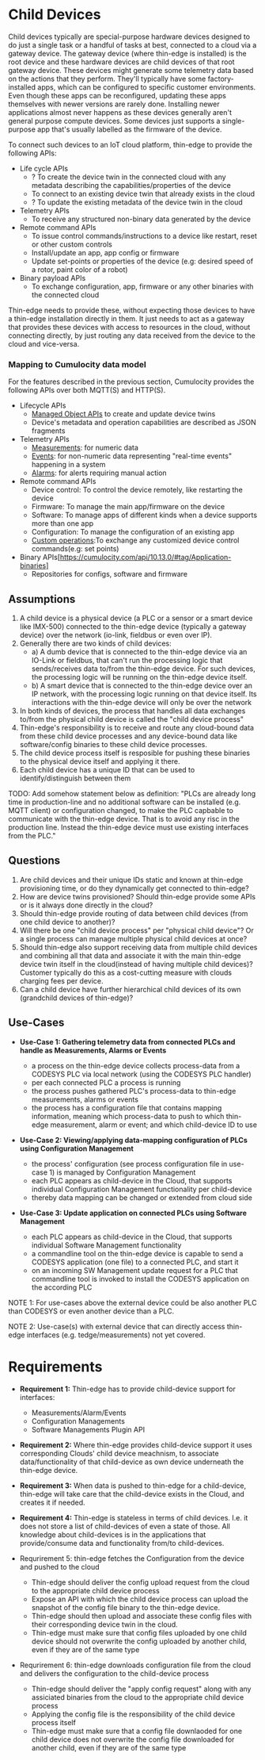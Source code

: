 # Child Devices

Child devices typically are special-purpose hardware devices designed to do just a single task or a handful of tasks at best, connected to a cloud via a gateway device.
The gateway device (where thin-edge is installed) is the root device and these hardware devices are child devices of that root gateway device.
These devices might generate some telemetry data based on the actions that they perform.
They'll typically have some factory-installed apps, which can be configured to specific customer environments.
Even though these apps can be reconfigured, updating these apps themselves with newer versions are rarely done.
Installing newer applications almost never happens as these devices generally aren't general purpose compute devices.
Some devices just supports a single-purpose app that's usually labelled as the firmware of the device.

To connect such devices to an IoT cloud platform, thin-edge to provide the following APIs:

* Life cycle APIs
  - ? To create the device twin in the connected cloud with any metadata describing the capabilities/properties of the device
  - To connect to an existing device twin that already exists in the cloud
  - ? To update the existing metadata of the device twin in the cloud
* Telemetry APIs
  - To receive any structured non-binary data generated by the device
* Remote command APIs
  - To issue control commands/instructions to a device like restart, reset or other custom controls
  - Install/update an app, app config or firmware
  - Update set-points or properties of the device (e.g: desired speed of a rotor, paint color of a robot)
* Binary payload APIs
  - To exchange configuration, app, firmware or any other binaries with the connected cloud

Thin-edge needs to provide these, without expecting those devices to have a thin-edge installation directly in them.
It just needs to act as a gateway that provides these devices with access to resources in the cloud, without connecting directly,
by just routing any data received from the device to the cloud and vice-versa.

### Mapping to Cumulocity data model

For the features described in the previous section, Cumulocity provides the following APIs over both MQTT(S) and HTTP(S).

* Lifecycle APIs
  - [Managed Object APIs](https://cumulocity.com/api/10.13.0/#tag/Managed-objects) to create and update device twins
  - Device's metadata and operation capabilities are described as JSON fragments
* Telemetry APIs
  - [Measurements](https://cumulocity.com/api/10.13.0/#tag/Measurements): for numeric data
  - [Events](https://cumulocity.com/api/10.13.0/#tag/Events): for non-numeric data representing "real-time events" happening in a system
  - [Alarms](https://cumulocity.com/api/10.13.0/#tag/Alarms): for alerts requiring manual action
* Remote command APIs
  - Device control: To control the device remotely, like restarting the device
  - Firmware: To manage the main app/firmware on the device
  - Software: To manage apps of different kinds when a device supports more than one app
  - Configuration: To manage the configuration of an existing app
  - [Custom operations](https://cumulocity.com/api/10.13.0/#tag/Operations):To exchange any customized device control commands(e.g: set points)
* Binary APIs[https://cumulocity.com/api/10.13.0/#tag/Application-binaries]
  - Repositories for configs, software and firmware

## Assumptions

1) A child device is a physical device (a PLC or a sensor or a smart device like IMX-500) connected to the thin-edge device (typically a gateway device) over the network (io-link, fieldbus or even over IP).
2) Generally there are two kinds of child devices:
   - a) A dumb device that is connected to the thin-edge device via an IO-Link or fieldbus, that can't run the processing logic that sends/receives data to/from the thin-edge device. For such devices, the processing logic will be running on the thin-edge device itself.
   - b) A smart device that is connected to the thin-edge device over an IP network, with the processing logic running on that device itself. Its interactions with the thin-edge device will only be over the network
3) In both kinds of devices, the process that handles all data exchanges to/from the physical child device is called the "child device process"
4) Thin-edge's responsibility is to receive and route any cloud-bound data from these child device processes and any device-bound data like software/config binaries to these child device processes.
5) The child device process itself is resposible for pushing these binaries to the physical device itself and applying it there.
6) Each child device has a unique ID that can be used to identify/distinguish between them

TODO: Add somehow statement below as definition: 
"PLCs are already long time in production-line and no additional software can be installed (e.g. MQTT client) or configuration changed, to make the PLC capbable to communicate with the thin-edge device. That is to avoid any risc in the production line. Instead the thin-edge device must use existing interfaces from the PLC."

## Questions

1) Are child devices and their unique IDs static and known at thin-edge provisioning time, or do they dynamically get connected to thin-edge?
2) How are device twins provisioned? Should thin-edge provide some APIs or is it always done directly in the cloud?
3) Should thin-edge provide routing of data between child devices (from one child device to another)?
4) Will there be one "child device process" per "physical child device"? Or a single process can manage multiple physical child devices at once?
5) Should thin-edge also support receiving data from multiple child devices and combining all that data and associate it with the main thin-edge device twin itself in the cloud(instead of having multiple child devices)? Customer typically do this as a cost-cutting measure with clouds charging fees per device.
6) Can a child device have further hierarchical child devices of its own (grandchild devices of thin-edge)?

## Use-Cases

* **Use-Case 1: Gathering telemetry data from connected PLCs and handle as Measurements, Alarms or Events**
   - a process on the thin-edge device collects process-data from a CODESYS PLC via local network (using the CODESYS PLC handler)
   - per each connected PLC a process is running
   - the process pushes gathered PLC's process-data to thin-edge measurements, alarms or events
   - the process has a configuration file that contains mapping information, meaning which process-data to push to which thin-edge measurement, alarm or event;
     and which child-device ID to use
   

* **Use-Case 2: Viewing/applying data-mapping configuration of PLCs using Configuration Management**
   - the process' configuration (see process configuration file in use-case 1) is managed by Configuration Management
   - each PLC appears as child-device in the Cloud, that supports individual Configuration Management functionality per child-device
   - thereby data mapping can be changed or extended from cloud side

* **Use-Case 3: Update application on connected PLCs using Software Management**
   - each PLC appears as child-device in the Cloud, that supports individual Software Management functionality    
   - a commandline tool on the thin-edge device is capable to send a CODESYS application (one file) to a connected PLC, and start it
   - on an incoming SW Management update request for a PLC that commandline tool is invoked to install the CODESYS application on the according PLC


NOTE 1: For use-cases above the external device could be also another PLC than CODESYS or even another device than a PLC.

NOTE 2: Use-case(s) with external device that can directly access thin-edge interfaces (e.g. tedge/measurements) not yet covered.

# Requirements

- **Requirement 1:** Thin-edge has to provide child-device support for interfaces: <br/>
     - Measurements/Alarm/Events<br/>
     - Configuration Managements<br/>
     - Software Managements Plugin API<br/>

- **Requirement 2:** Where thin-edge provides child-device support it uses corresponding Clouds' child device meachnism, to associate data/functionality of that child-device as own device underneath the thin-edge device.

- **Requirement 3:** When data is pushed to thin-edge for a child-device, thin-edge will take care that the child-device exists in the Cloud, and creates it if needed.

- **Requirement 4:** Thin-edge is stateless in terms of child devices. I.e. it does not store a list of child-devices of even a state of those. All knowledge about child-devices is in the applications that provide/consume data and functionality from/to child-devices. 

- Requrirement 5: thin-edge fetches the Configuration from the device and pushed to the cloud
    - Thin-edge should deliver the config upload request from the cloud to the appropriate child device process
    - Expose an API with which the child device process can upload the snapshot of the config file binary to the thin-edge device.
    - Thin-edge should then upload and associate these config files with their corresponding device twin in the cloud.
    - Thin-edge must make sure that config files uploaded by one child device should not overwrite the config uploaded by another child, even if they are of the same type

- Requrirement 6: thin-edge downloads configuration file from the cloud and delivers the configuration to the child-device process
    - Thin-edge should deliver the "apply config request" along with any assiciated binaries from the cloud to the appropriate child device process
    - Applying the config file is the responsibility of the child device process itself
    - Thin-edge must make sure that a config file downlaoded for one child device does not overwrite the config file downloaded for another child, even if they are of the same type
